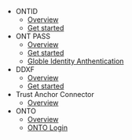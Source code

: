 
- ONTID
  - [Overview](docs-en/ontid/overview.md)
  - [Get started](docs-en/ontid/get_started.md)
- ONT PASS
  - [Overview](docs-en/ontpass/overview.md)
  - [Get started](docs-en/ontpass/ontpass-auth.md)
  - [Globle Identity Anthentication](docs-en/ontpass/ONTTA.md)
- DDXF
  - [Overview](docs-en/ddxf/overview.md)
  - [Get started](docs-en/ddxf/get_started.md)
- Trust Anchor Connector
  - [Overview](docs-en/taconnector/overview.md)
- ONTO
  - [Overview](docs-en/onto/overview.md)
  - [ONTO Login](docs-en/onto/ONTO_login.md)